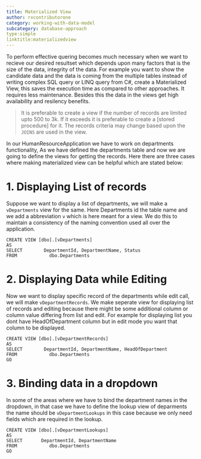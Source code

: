 ```yaml
---
title: Materialized View
author: rxcontributorone
category: working-with-data-model
subcategory: database-approach
type:simple
linktitle:materializedview
---
```


To perform effective quering becomes much necessary when we want to recieve our desired resultset which depends upon many factors that is the size of the data, integrity of the data. For example you want to show the candidate data and the data is coming from the multiple tables instead of writing complex SQL query or LINQ query from C#, create a Materialized View, this saves the execution time as compared to other approaches. It requires less maintenance. Besides this the data in the views get high availability and resilency benefits.

> It is preferable to create a view if the number of records are limited upto 500 to 3k. If it exceeds it is preferable to create a [stored procedure] for it. The records criteria may change based upon the `JOINS` are used in the view.

In our HumanResourceApplication we have to work on departments functionality, As we have defined the departments table and now we are going to define the views for getting the records. Here there are three cases where making materialized view can be helpful which are stated below:

# 1. Displaying List of records
Suppose we want to display a list of departments, we will make a `vDepartments` view for the same. Here Departments id the table name and we add a abbreviation `v` which is here meant for a view. We do this to maintain a consistency of the naming convention used all over the application. 

```
CREATE VIEW [dbo].[vDepartments]
AS
SELECT        DepartmentId, DepartmentName, Status
FROM            dbo.Departments
```

# 2. Displaying Data while Editing
Now we want to display specific record of the departments while edit call, we will make `vDepartmentRecords`. We make seperate view for displaying list of records and editing because there might be some additional column or column value differing from list and edit. For example for displaying list you dont have HeadOfDepartment column but in edit mode you want that column to be displayed. 

```
CREATE VIEW [dbo].[vDepartmentRecords]
AS
SELECT        DepartmentId, DepartmentName, HeadOfDepartment
FROM            dbo.Departments
GO
```

# 3. Binding data in a dropdown 
In some of the areas where we have to bind the department names in the dropdown, in that case we have to define the lookup view of deparments the name should be `vDepartmentLookups` in this case because we only need fields which are required in the lookup.

```
CREATE VIEW [dbo].[vDepartmentLookups]
AS
SELECT       DepartmentId, DepartmentName
FROM            dbo.Departments
GO
```
